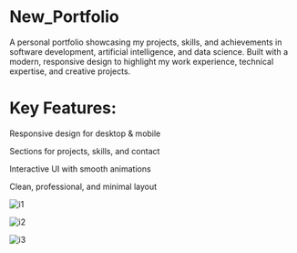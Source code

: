 # New_Portfolio
A personal portfolio showcasing my projects, skills, and achievements in software development, artificial intelligence, and data science. Built with a modern, responsive design to highlight my work experience, technical expertise, and creative projects.

# Key Features:

Responsive design for desktop & mobile

Sections for projects, skills, and contact

Interactive UI with smooth animations

Clean, professional, and minimal layout



![i1](https://github.com/user-attachments/assets/06f17b6b-26e8-4d84-b2b2-9a97bf372d5c)

![i2](https://github.com/user-attachments/assets/ddd1e439-fe4d-4037-83a9-cbb2255e6691)


![i3](https://github.com/user-attachments/assets/f1fa542d-c930-4590-bfd1-b9eb667adb89)
